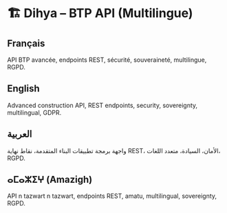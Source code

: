 # 🏗️ Dihya – BTP API (Multilingue)

## Français
API BTP avancée, endpoints REST, sécurité, souveraineté, multilingue, RGPD.

## English
Advanced construction API, REST endpoints, security, sovereignty, multilingual, GDPR.

## العربية
واجهة برمجة تطبيقات البناء المتقدمة، نقاط نهاية REST، الأمان، السيادة، متعدد اللغات، RGPD.

## ⴰⵎⴰⵣⵉⵖ (Amazigh)
API n tazwart n tazwart, endpoints REST, amatu, multilingual, sovereignty, RGPD.
